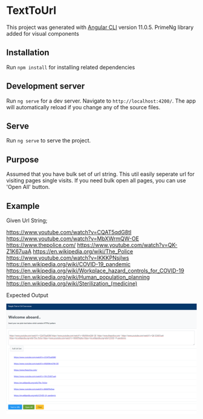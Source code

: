 # TextToUrl

This project was generated with [Angular CLI](https://github.com/angular/angular-cli) version 11.0.5.
PrimeNg library added for visual components

## Installation

Run `npm install` for installing related dependencies

## Development server

Run `ng serve` for a dev server. Navigate to `http://localhost:4200/`. The app will automatically reload if you change any of the source files.

## Serve

Run `ng serve` to serve the project.

## Purpose

Assumed that you have bulk set of url string. This util easily seperate url for visiting pages single visits. If you need bulk open all pages, you can use 'Open All' button.

## Example

Given Url String;

https://www.youtube.com/watch?v=CQAT5qdG8tI https://www.youtube.com/watch?v=MbXWrmQW-OE  https://www.thepolice.com/  https://www.youtube.com/watch?v=QK-Z1K67uaA 
https://en.wikipedia.org/wiki/The_Police https://www.youtube.com/watch?v=IKKKPNsjlws https://en.wikipedia.org/wiki/COVID-19_pandemic 
https://en.wikipedia.org/wiki/Workplace_hazard_controls_for_COVID-19
https://en.wikipedia.org/wiki/Human_population_planning
https://en.wikipedia.org/wiki/Sterilization_(medicine)

Expected Output

![Screenshot](screenshot.png)






